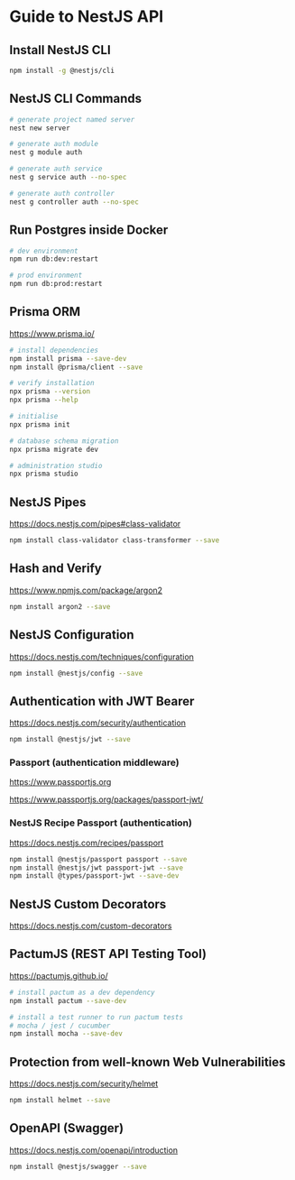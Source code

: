 # Guide to NestJS API

## Install NestJS CLI

```sh
npm install -g @nestjs/cli
```

## NestJS CLI Commands

```sh
# generate project named server
nest new server

# generate auth module
nest g module auth

# generate auth service
nest g service auth --no-spec

# generate auth controller
nest g controller auth --no-spec
```

## Run Postgres inside Docker

```sh
# dev environment
npm run db:dev:restart

# prod environment
npm run db:prod:restart
```

## Prisma ORM

https://www.prisma.io/

```sh
# install dependencies
npm install prisma --save-dev
npm install @prisma/client --save

# verify installation
npx prisma --version
npx prisma --help

# initialise
npx prisma init

# database schema migration
npx prisma migrate dev

# administration studio
npx prisma studio
```

## NestJS Pipes

https://docs.nestjs.com/pipes#class-validator

```sh
npm install class-validator class-transformer --save
```

## Hash and Verify

https://www.npmjs.com/package/argon2

```sh
npm install argon2 --save
```

## NestJS Configuration

https://docs.nestjs.com/techniques/configuration

```sh
npm install @nestjs/config --save
```

## Authentication with JWT Bearer

https://docs.nestjs.com/security/authentication

```sh
npm install @nestjs/jwt --save
```

### Passport (authentication middleware)

https://www.passportjs.org

https://www.passportjs.org/packages/passport-jwt/

### NestJS Recipe Passport (authentication)

https://docs.nestjs.com/recipes/passport

```sh
npm install @nestjs/passport passport --save
npm install @nestjs/jwt passport-jwt --save
npm install @types/passport-jwt --save-dev
```

## NestJS Custom Decorators

https://docs.nestjs.com/custom-decorators

## PactumJS (REST API Testing Tool)

https://pactumjs.github.io/

```sh
# install pactum as a dev dependency
npm install pactum --save-dev

# install a test runner to run pactum tests
# mocha / jest / cucumber
npm install mocha --save-dev
```

## Protection from well-known Web Vulnerabilities

https://docs.nestjs.com/security/helmet

```sh
npm install helmet --save
```

## OpenAPI (Swagger)

https://docs.nestjs.com/openapi/introduction

```sh
npm install @nestjs/swagger --save
```
